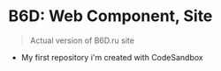 # B6D: Web Component, Site

> Actual version of B6D.ru site

- My first repository i'm created with CodeSandbox
